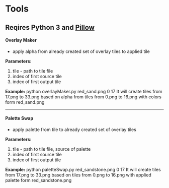 # Tools

## Reqires Python 3 and [Pillow](https://pillow.readthedocs.io/en/stable/ "Pillow")

#### Overlay Maker
- apply alpha from already created set of overlay tiles to applied tile

**Parameters:**
1. tile - path to tile file
2. index of first source tile
3. index of first output tile

**Example:**
python overlayMaker.py red_sand.png 0 17
It will create tiles from 17.png to 33.png based on alpha from tiles from 0.png to 16.png with colors form red_sand.png

------------

#### Palette Swap
- apply palette from tile to already created set of overlay tiles

**Parameters:**
1. tile - path to tile file, source of palette
2. index of first source tile
3. index of first output tile

**Example:**
python paletteSwap.py red_sandstone.png 0 17
It will create tiles from 17.png to 33.png based on  tiles from 0.png to 16.png with applied palette form red_sandstone.png